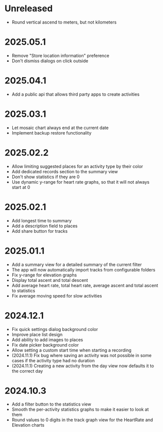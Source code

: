 # Unreleased

- Round vertical ascend to meters, but not kilometers

# 2025.05.1

- Remove "Store location information" preference
- Don't dismiss dialogs on click outside

# 2025.04.1

- Add a public api that allows third party apps to create activities

# 2025.03.1

- Let mosaic chart always end at the current date
- Implement backup restore functionality

# 2025.02.2

- Allow limiting suggested places for an activity type by their color
- Add dedicated records section to the summary view
- Don't show statistics if they are 0
- Use dynamic y-range for heart rate graphs, so that it will not always start at 0

# 2025.02.1

- Add longest time to summary 
- Add a description field to places 
- Add share button for tracks

# 2025.01.1

- Add a summary view for a detailed summary of the current filter
- The app will now automatically import tracks from configurable folders
- Fix y-range for elevation graphs
- Display total ascent and total descent
- Add average heart rate, total heart rate, average ascent and total ascent to statistics
- Fix average moving speed for slow activities

# 2024.12.1

- Fix quick settings dialog background color 
- Improve place list design
- Add ability to add images to places 
- Fix date picker background color 
- Allow setting a custom start time when starting a recording
- (2024.11.1) Fix bug where saving an activity was not possible in some cases if the activity type had no duration
- (2024.11.1) Creating a new activity from the day view now defaults it to the correct day

# 2024.10.3

- Add a filter button to the statistics view
- Smooth the per-activity statistics graphs to make it easier to look at them
- Round values to 0 digits in the track graph view for the HeartRate and Elevation charts

